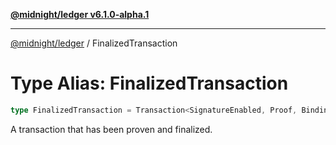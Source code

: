 [**@midnight/ledger v6.1.0-alpha.1**](../README.md)

***

[@midnight/ledger](../globals.md) / FinalizedTransaction

# Type Alias: FinalizedTransaction

```ts
type FinalizedTransaction = Transaction<SignatureEnabled, Proof, Binding>;
```

A transaction that has been proven and finalized.
